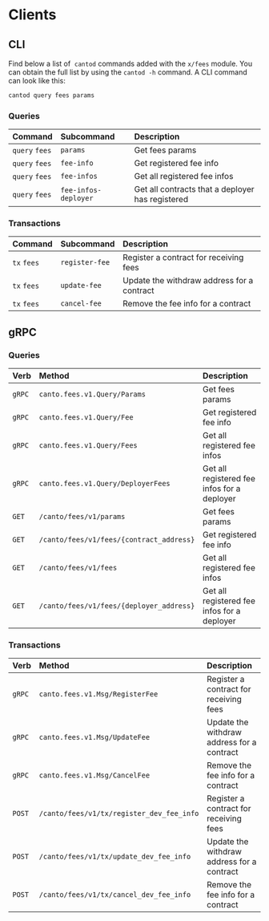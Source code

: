 <!--
order: 8
-->

# Clients

## CLI

Find below a list of  `cantod` commands added with the  `x/fees` module. You can obtain the full list by using the `cantod -h` command. A CLI command can look like this:

```bash
cantod query fees params
```

### Queries

| Command        | Subcommand           | Description                                       |
| :------------- | :------------------- | :------------------------------------------------ |
| `query` `fees` | `params`             | Get fees params                                   |
| `query` `fees` | `fee-info`           | Get registered fee info                           |
| `query` `fees` | `fee-infos`          | Get all registered fee infos                      |
| `query` `fees` | `fee-infos-deployer` | Get all contracts that a deployer has registered |

### Transactions

| Command     | Subcommand     | Description                                |
| :---------- | :------------- | :----------------------------------------- |
| `tx` `fees` | `register-fee` | Register a contract for receiving fees     |
| `tx` `fees` | `update-fee`   | Update the withdraw address for a contract |
| `tx` `fees` | `cancel-fee`   | Remove the fee info for a contract         |

## gRPC

### Queries

| Verb   | Method                                   | Description                                 |
| :----- | :--------------------------------------- | :------------------------------------------ |
| `gRPC` | `canto.fees.v1.Query/Params`             | Get fees params                             |
| `gRPC` | `canto.fees.v1.Query/Fee`                | Get registered fee info                     |
| `gRPC` | `canto.fees.v1.Query/Fees`               | Get all registered fee infos                |
| `gRPC` | `canto.fees.v1.Query/DeployerFees`       | Get all registered fee infos for a deployer |
| `GET`  | `/canto/fees/v1/params`                  | Get fees params                             |
| `GET`  | `/canto/fees/v1/fees/{contract_address}` | Get registered fee info                     |
| `GET`  | `/canto/fees/v1/fees`                    | Get all registered fee infos                |
| `GET`  | `/canto/fees/v1/fees/{deployer_address}` | Get all registered fee infos for a deployer |

### Transactions

| Verb   | Method                                    | Description                                |
| :----- | :---------------------------------------- | :----------------------------------------- |
| `gRPC` | `canto.fees.v1.Msg/RegisterFee`           | Register a contract for receiving fees     |
| `gRPC` | `canto.fees.v1.Msg/UpdateFee`             | Update the withdraw address for a contract |
| `gRPC` | `canto.fees.v1.Msg/CancelFee`             | Remove the fee info for a contract         |
| `POST` | `/canto/fees/v1/tx/register_dev_fee_info` | Register a contract for receiving fees     |
| `POST` | `/canto/fees/v1/tx/update_dev_fee_info`   | Update the withdraw address for a contract |
| `POST` | `/canto/fees/v1/tx/cancel_dev_fee_info`   | Remove the fee info for a contract         |

